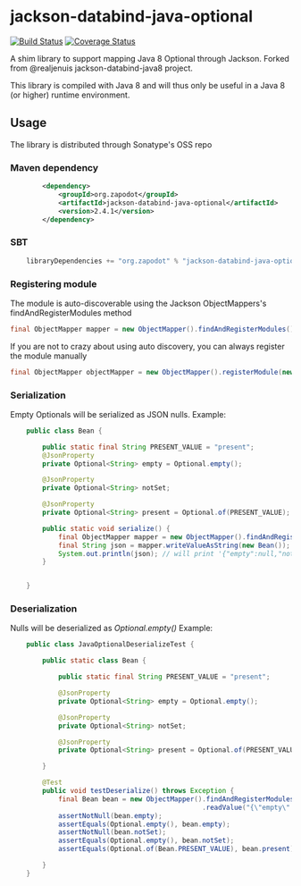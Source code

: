 # jackson-databind-java-optional
[![Build Status](https://travis-ci.org/zapodot/jackson-databind-java-optional.svg)](https://travis-ci.org/zapodot/jackson-databind-java-optional)
[![Coverage Status](https://img.shields.io/coveralls/zapodot/jackson-databind-java-optional.svg)](https://coveralls.io/r/zapodot/jackson-databind-java-optional?branch=master)

A shim library to support mapping Java 8 Optional through Jackson. Forked from @realjenuis jackson-databind-java8 project.

This library is compiled with Java 8 and will thus only be useful in a Java 8 (or higher) runtime environment.

## Usage
The library is distributed through Sonatype's OSS repo
### Maven dependency
```xml
        <dependency>
            <groupId>org.zapodot</groupId>
            <artifactId>jackson-databind-java-optional</artifactId>
            <version>2.4.1</version>
        </dependency>
```

### SBT
```scala
    libraryDependencies += "org.zapodot" % "jackson-databind-java-optional" % "2.4.1"
```


### Registering module
The module is auto-discoverable using the Jackson ObjectMappers's findAndRegisterModules method

```java
final ObjectMapper mapper = new ObjectMapper().findAndRegisterModules();
```

If you are not to crazy about using auto discovery, you can always register the module manually
```java
final ObjectMapper objectMapper = new ObjectMapper().registerModule(new JavaOptionalModule());
```

### Serialization
Empty Optionals will be serialized as JSON nulls.
Example:
```java
    public class Bean {

        public static final String PRESENT_VALUE = "present";
        @JsonProperty
        private Optional<String> empty = Optional.empty();

        @JsonProperty
        private Optional<String> notSet;

        @JsonProperty
        private Optional<String> present = Optional.of(PRESENT_VALUE);

        public static void serialize() {
            final ObjectMapper mapper = new ObjectMapper().findAndRegisterModules();
            final String json = mapper.writeValueAsString(new Bean());
            System.out.println(json); // will print '{"empty":null,"notSet":null,"present":"present"}'
        }


    }
```

### Deserialization
Nulls will be deserialized as _Optional.empty()_
Example:
```java
    public class JavaOptionalDeserializeTest {

        public static class Bean {

            public static final String PRESENT_VALUE = "present";

            @JsonProperty
            private Optional<String> empty = Optional.empty();

            @JsonProperty
            private Optional<String> notSet;

            @JsonProperty
            private Optional<String> present = Optional.of(PRESENT_VALUE);

        }

        @Test
        public void testDeserialize() throws Exception {
            final Bean bean = new ObjectMapper().findAndRegisterModules()
                                                .readValue("{\"empty\":null,\"notSet\":null}", Bean.class);
            assertNotNull(bean.empty);
            assertEquals(Optional.empty(), bean.empty);
            assertNotNull(bean.notSet);
            assertEquals(Optional.empty(), bean.notSet);
            assertEquals(Optional.of(Bean.PRESENT_VALUE), bean.present);

        }
    }
```

